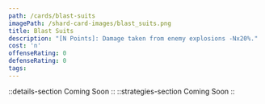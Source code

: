```yaml
---
path: /cards/blast-suits
imagePath: /shard-card-images/blast_suits.png
title: Blast Suits
description: "[N Points]: Damage taken from enemy explosions -Nx20%."
cost: 'n'
offenseRating: 0
defenseRating: 0
tags:
---
```

::details-section
Coming Soon
::
::strategies-section
Coming Soon
::